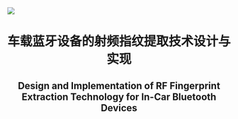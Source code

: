 <img src="./README/CQU-EIE.svg">
<h1 align="center">车载蓝牙设备的射频指纹提取技术设计与实现</h1>
<h2 align="center">Design and Implementation of RF Fingerprint Extraction Technology for In-Car Bluetooth Devices</h2>


<!-- ## 🎈 项目概述

本项目是我在重大卓工的**本科毕业设计**。

项目主要是提取低功耗蓝牙（BLE）设备的射频指纹，旨在通过研究和开发提取射频指纹。



全部推翻，因为发现之前研究方向有问题，现在逐步走向正轨了 -->

<!-- - **python** 用于后续的信号处理和特征提取。 -->
